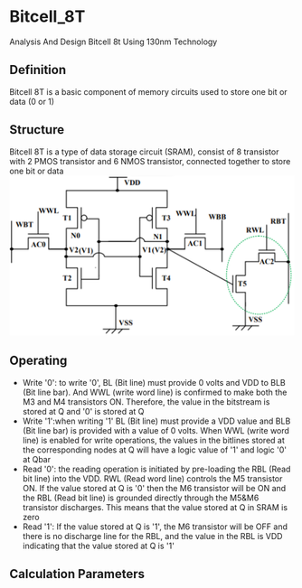# Bitcell_8T
Analysis And Design Bitcell 8t Using 130nm Technology
## Definition
Bitcell 8T is a basic component of memory circuits used to store one bit or data (0 or 1)
## Structure
Bitcell 8T is a type of data storage circuit (SRAM), consist of 8 transistor with 2 PMOS transistor and 6 NMOS transistor, connected together to store one bit or data
![Bitcell_8T_cell](/FLOWCHART/Bitcell_8T_cell.png)
## Operating
- Write '0': to write '0', BL (Bit line) must provide 0 volts and VDD to BLB (Bit line bar). And WWL (write word line) is confirmed to make both the M3 and M4 transistors ON. Therefore, the value in the bitstream is stored at Q and '0' is stored at Q
- Write '1':when writing '1' BL (Bit line) must provide a VDD value and BLB (Bit line bar) is provided with a value of 0 volts. When WWL (write word line) is enabled for write operations, the values in the bitlines stored at the corresponding nodes at Q will have a logic value of '1' and logic '0' at Qbar
- Read '0': the reading operation is initiated by pre-loading the RBL (Read bit line) into the VDD. RWL (Read word line) controls the M5 transistor ON. If the value stored at Q is '0' then the M6 transistor will be ON and the RBL (Read bit line) is grounded directly through the M5&M6 transistor discharges. This means that the value stored at Q in SRAM is zero
- Read '1': If the value stored at Q is '1', the M6 transistor will be OFF and there is no discharge line for the RBL, and the value in the RBL is VDD indicating that the value stored at Q is '1'
## Calculation Parameters
